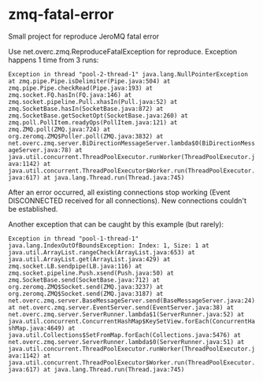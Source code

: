 # zmq-fatal-error
Small project for reproduce JeroMQ fatal error

Use net.overc.zmq.ReproduceFatalException for reproduce. Exception happens 1 time from 3 runs:

`Exception in thread "pool-2-thread-1" java.lang.NullPointerException
	at zmq.pipe.Pipe.isDelimiter(Pipe.java:504)
	at zmq.pipe.Pipe.checkRead(Pipe.java:193)
	at zmq.socket.FQ.hasIn(FQ.java:146)
	at zmq.socket.pipeline.Pull.xhasIn(Pull.java:52)
	at zmq.SocketBase.hasIn(SocketBase.java:872)
	at zmq.SocketBase.getSocketOpt(SocketBase.java:260)
	at zmq.poll.PollItem.readyOps(PollItem.java:121)
	at zmq.ZMQ.poll(ZMQ.java:724)
	at org.zeromq.ZMQ$Poller.poll(ZMQ.java:3832)
	at net.overc.zmq.server.BiDirectionMessageServer.lambda$0(BiDirectionMessageServer.java:78)
	at java.util.concurrent.ThreadPoolExecutor.runWorker(ThreadPoolExecutor.java:1142)
	at java.util.concurrent.ThreadPoolExecutor$Worker.run(ThreadPoolExecutor.java:617)
	at java.lang.Thread.run(Thread.java:745)`
	
After an error occurred, all existing connections stop working (Event DISCONNECTED received for all connections). New connections couldn't be established.

Another exception that can be caught by this example (but rarely):

`Exception in thread "pool-1-thread-1" java.lang.IndexOutOfBoundsException: Index: 1, Size: 1
	at java.util.ArrayList.rangeCheck(ArrayList.java:653)
	at java.util.ArrayList.get(ArrayList.java:429)
	at zmq.socket.LB.sendpipe(LB.java:116)
	at zmq.socket.pipeline.Push.xsend(Push.java:50)
	at zmq.SocketBase.send(SocketBase.java:712)
	at org.zeromq.ZMQ$Socket.send(ZMQ.java:3237)
	at org.zeromq.ZMQ$Socket.send(ZMQ.java:3187)
	at net.overc.zmq.server.BaseMessageServer.send(BaseMessageServer.java:24)
	at net.overc.zmq.server.EventServer.send(EventServer.java:38)
	at net.overc.zmq.server.ServerRunner.lambda$1(ServerRunner.java:52)
	at java.util.concurrent.ConcurrentHashMap$KeySetView.forEach(ConcurrentHashMap.java:4649)
	at java.util.Collections$SetFromMap.forEach(Collections.java:5476)
	at net.overc.zmq.server.ServerRunner.lambda$0(ServerRunner.java:51)
	at java.util.concurrent.ThreadPoolExecutor.runWorker(ThreadPoolExecutor.java:1142)
	at java.util.concurrent.ThreadPoolExecutor$Worker.run(ThreadPoolExecutor.java:617)
	at java.lang.Thread.run(Thread.java:745)`